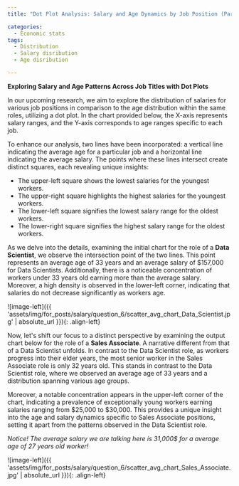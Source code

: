 ```yaml
---
title: "Dot Plot Analysis: Salary and Age Dynamics by Job Position (Part 3: Compensation Analytics)"

categories:
  - Economic stats 
tags:
  - Distribution
  - Salary disribution
  - Age disribution  

---
```


**Exploring Salary and Age Patterns Across Job Titles with Dot Plots**



In our upcoming research, we aim to explore the distribution of salaries for various job positions in comparison to the age distribution within the same roles, utilizing a dot plot. In the chart provided below, the X-axis represents salary ranges, and the Y-axis corresponds to age ranges specific to each job.

To enhance our analysis, two lines have been incorporated: a vertical line indicating the average age for a particular job and a horizontal line indicating the average salary. The points where these lines intersect create distinct squares, each revealing unique insights:

* The upper-left square shows the lowest salaries for the youngest workers.
*  The upper-right square highlights the highest salaries for the youngest workers.
* The lower-left square signifies the lowest salary range for the oldest workers.
* The lower-right square signifies the highest salary range for the oldest workers.



As we delve into the details, examining the initial chart for the role of a **Data Scientist**, we observe the intersection point of the two lines. This point represents an average age of 33 years and an average salary of $157,000 for Data Scientists. Additionally, there is a noticeable concentration of workers under 33 years old earning more than the average salary. Moreover, a high density is observed in the lower-left corner, indicating that salaries do not decrease significantly as workers age.


![image-left]({{ 'assets/img/for_posts/salary/question_6/scatter_avg_chart_Data_Scientist.jpg' | absolute_url }}){: .align-left}



Now, let's shift our focus to a distinct perspective by examining the output chart below for the role of a **Sales Associate**. A narrative different from that of a Data Scientist unfolds. In contrast to the Data Scientist role, as workers progress into their elder years, the most senior worker in the Sales Associate role is only 32 years old. This stands in contrast to the Data Scientist role, where we observed an average age of 33 years and a distribution spanning various age groups.

Moreover, a notable concentration appears in the upper-left corner of the chart, indicating a prevalence of exceptionally young workers earning salaries ranging from $25,000 to $30,000. This provides a unique insight into the age and salary dynamics specific to Sales Associate positions, setting it apart from the patterns observed in the Data Scientist role.



*Notice! The average salary we are talking here is 31,000$ for a average age of 27 years old worker!*

![image-left]({{ 'assets/img/for_posts/salary/question_6/scatter_avg_chart_Sales_Associate.jpg' | absolute_url }}){: .align-left}